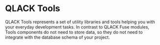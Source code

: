 # QLACK Tools

QLACK Tools represents a set of utility libraries and tools helping you with your everyday development tasks. In contrast to QLACK Fuse modules, Tools components do not need to store data, so they do not need to integrate with the database schema of your project.
